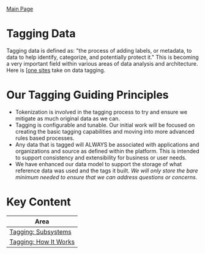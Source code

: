 <a href="../README.md" target="_blank">Main Page</a>

# Tagging Data
Tagging data is defined as: "the process of adding labels, or metadata, to data to help 
identify, categorize, and potentially protect it." This is becoming a very important field within various areas of data
analysis and architecture. Here is [[one sites](https://blogs.sas.com/content/datamanagement/2020/01/09/4-data-tagging-best-practices/) take on data tagging.

# Our Tagging Guiding Principles 
- Tokenization is involved in the tagging process to try and ensure we mitigate as much original data as we can.
- Tagging is configurable and tunable. Our initial work will be focused on creating the basic tagging capabilities and moving into more advanced
  rules based processes.
-  Any data that is tagged will ALWAYS be associated with applications and organizations and source as defined within the platform. This is
intended to support consistency and extensibility for business or user needs.
- We have enhanced our data model to support the storage of what reference data was used 
and the tags it built. *We will only store the bare minimum needed to ensure that we can address questions or concerns.*


# Key Content

| Area                                                         | 
|--------------------------------------------------------------|
| <a href="./TBD.md" target="_blank">Tagging: Subsystems</a>   |
| <a href="./TBD.md" target="_blank">Tagging: How It Works</a> |


